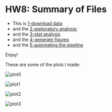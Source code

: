 HW8: Summary of Files
==========================
  
* This is [1-download data](https://github.com/STAT545-UBC/zz_michelle_lee-coursework/blob/master/HW9/1-download-data.md)
* and the [2-exploratory analysis](https://github.com/STAT545-UBC/zz_michelle_lee-coursework/blob/master/HW9/2-exploratory-analysis.md);
* and the [3-stat analysis](https://github.com/STAT545-UBC/zz_michelle_lee-coursework/blob/master/HW9/3-stat-analysis.md)
* and the [4-generate figures](https://github.com/STAT545-UBC/zz_michelle_lee-coursework/blob/master/HW9/4-generate-figures.md)
* and the [5-automating the pipeline](https://github.com/STAT545-UBC/zz_michelle_lee-coursework/blob/master/HW9/5-automate-pipeline.md)

Enjoy!
  
  
  These are some of the plots I made:
  
![plot0](https://github.com/STAT545-UBC/zz_michelle_lee-coursework/blob/master/HW9/plots/gdp-quantile.png)
  
![plot1](https://raw.githubusercontent.com/STAT545-UBC/zz_michelle_lee-coursework/master/HW9/plots/r-sq-asia.png?token=AIW6LnWIIGYfWgHxw1sKiUs4FBFkR0mpks5Ud4qfwA%3D%3D)

![plot2](https://github.com/STAT545-UBC/zz_michelle_lee-coursework/blob/master/HW9/plots/lifeExp-quantile.png)

![plot3](https://github.com/STAT545-UBC/zz_michelle_lee-coursework/blob/master/HW9/plots/r-sq-africa.png)
